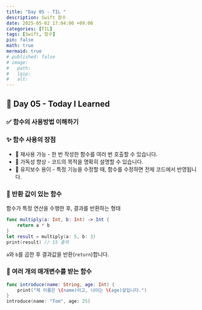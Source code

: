```yaml
---
title: "Day 05 - TIL "
description: Swift 함수
date: 2025-05-02 17:04:00 +09:00
categories: [TIL]
tags: [Swift, 함수]
pin: false
math: true
mermaid: true
# published: false
# image:
#   path:
#   lqip: 
#   alt: 
---
```


## 📘 Day 05 - Today I Learned

### ✅ 함수의 사용방법 이해하기

### ✨ 함수 사용의 장점
- 🔄 재사용 가능 - 한 번 작성한 함수를 여러 번 호출할 수 있습니다.
- 👀 가독성 향상 - 코드의 목적을 명확히 설명할 수 있습니다.
- 🔧 유지보수 용이 - 특정 기능을 수정할 때, 함수를 수정하면 전체 코드에서 반영됩니다.

### 📍 반환 값이 있는 함수
함수가 특정 연산을 수행한 후, 결과를 반환하는 형태
```swift
func multiply(a: Int, b: Int) -> Int {
    return a * b
}
let result = multiply(a: 5, b: 3)
print(result) // 15 출력
```
`a`와 `b`를 곱한 후 결과값을 반환(`return`)합니다.

### 📍 여러 개의 매개변수를 받는 함수
```swift
func introduce(name: String, age: Int) {
    print("제 이름은 \(name)이고, 나이는 \(age)살입니다.")
}
introduce(name: "Tom", age: 25)
```
